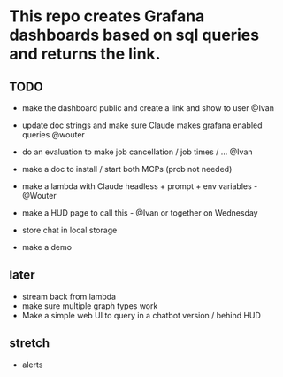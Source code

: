 # This repo creates Grafana dashboards based on sql queries and returns the link.

## TODO

- make the dashboard public and create a link and show to user @Ivan
- update doc strings and make sure Claude makes grafana enabled queries @wouter
- do an evaluation to make job cancellation / job times / ... @Ivan
- make a doc to install / start both MCPs (prob not needed)

- make a lambda with Claude headless + prompt + env variables - @Wouter
- make a HUD page to call this - @Ivan or together on Wednesday
- store chat in local storage
- make a demo

## later

- stream back from lambda
- make sure multiple graph types work
- Make a simple web UI to query in a chatbot version / behind HUD

## stretch

- alerts
